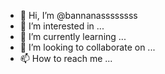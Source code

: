 - 👋 Hi, I’m @bannanassssssss
- 👀 I’m interested in ...
- 🌱 I’m currently learning ...
- 💞️ I’m looking to collaborate on ...
- 📫 How to reach me ...

<!---
bannanassssssss/bannanassssssss is a ✨ special ✨ repository because its `README.md` (this file) appears on your GitHub profile.
You can click the Preview link to take a look at your changes.
--->
